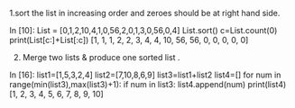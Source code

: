 1.sort the list in increasing order and zeroes should be at right hand side.

In [10]:
List = [0,1,2,10,4,1,0,56,2,0,1,3,0,56,0,4]
List.sort()
c=List.count(0)
print(List[c:]+List[:c])
[1, 1, 1, 2, 2, 3, 4, 4, 10, 56, 56, 0, 0, 0, 0, 0]


2) Merge two lists & produce one sorted list .

In [16]:
list1=[1,5,3,2,4]
list2=[7,10,8,6,9]
list3=list1+list2
list4=[]
for num in range(min(list3),max(list3)+1):
if num in list3:
list4.append(num)
print(list4)
[1, 2, 3, 4, 5, 6, 7, 8, 9, 10]
